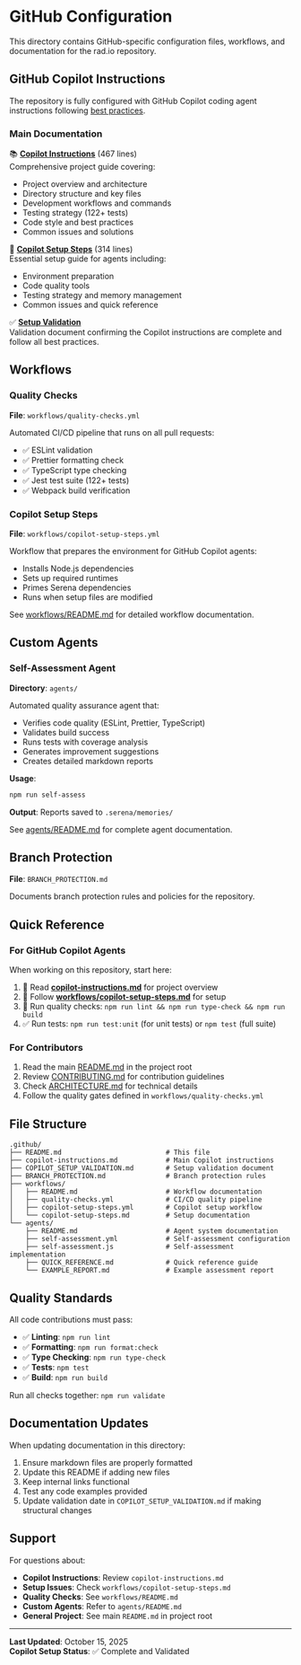 # GitHub Configuration

This directory contains GitHub-specific configuration files, workflows, and documentation for the rad.io repository.

## GitHub Copilot Instructions

The repository is fully configured with GitHub Copilot coding agent instructions following [best practices](https://gh.io/copilot-coding-agent-tips).

### Main Documentation

📚 **[Copilot Instructions](copilot-instructions.md)** (467 lines)  
Comprehensive project guide covering:
- Project overview and architecture
- Directory structure and key files
- Development workflows and commands
- Testing strategy (122+ tests)
- Code style and best practices
- Common issues and solutions

🚀 **[Copilot Setup Steps](workflows/copilot-setup-steps.md)** (314 lines)  
Essential setup guide for agents including:
- Environment preparation
- Code quality tools
- Testing strategy and memory management
- Common issues and quick reference

✅ **[Setup Validation](COPILOT_SETUP_VALIDATION.md)**  
Validation document confirming the Copilot instructions are complete and follow all best practices.

## Workflows

### Quality Checks
**File**: `workflows/quality-checks.yml`

Automated CI/CD pipeline that runs on all pull requests:
- ✅ ESLint validation
- ✅ Prettier formatting check
- ✅ TypeScript type checking
- ✅ Jest test suite (122+ tests)
- ✅ Webpack build verification

### Copilot Setup Steps
**File**: `workflows/copilot-setup-steps.yml`

Workflow that prepares the environment for GitHub Copilot agents:
- Installs Node.js dependencies
- Sets up required runtimes
- Primes Serena dependencies
- Runs when setup files are modified

See [workflows/README.md](workflows/README.md) for detailed workflow documentation.

## Custom Agents

### Self-Assessment Agent
**Directory**: `agents/`

Automated quality assurance agent that:
- Verifies code quality (ESLint, Prettier, TypeScript)
- Validates build success
- Runs tests with coverage analysis
- Generates improvement suggestions
- Creates detailed markdown reports

**Usage**:
```bash
npm run self-assess
```

**Output**: Reports saved to `.serena/memories/`

See [agents/README.md](agents/README.md) for complete agent documentation.

## Branch Protection

**File**: `BRANCH_PROTECTION.md`

Documents branch protection rules and policies for the repository.

## Quick Reference

### For GitHub Copilot Agents

When working on this repository, start here:

1. 📖 Read **[copilot-instructions.md](copilot-instructions.md)** for project overview
2. 🚀 Follow **[workflows/copilot-setup-steps.md](workflows/copilot-setup-steps.md)** for setup
3. 🧪 Run quality checks: `npm run lint && npm run type-check && npm run build`
4. ✅ Run tests: `npm run test:unit` (for unit tests) or `npm test` (full suite)

### For Contributors

1. Read the main [README.md](../README.md) in the project root
2. Review [CONTRIBUTING.md](../CONTRIBUTING.md) for contribution guidelines
3. Check [ARCHITECTURE.md](../ARCHITECTURE.md) for technical details
4. Follow the quality gates defined in `workflows/quality-checks.yml`

## File Structure

```
.github/
├── README.md                          # This file
├── copilot-instructions.md            # Main Copilot instructions
├── COPILOT_SETUP_VALIDATION.md        # Setup validation document
├── BRANCH_PROTECTION.md               # Branch protection rules
├── workflows/
│   ├── README.md                      # Workflow documentation
│   ├── quality-checks.yml             # CI/CD quality pipeline
│   ├── copilot-setup-steps.yml        # Copilot setup workflow
│   └── copilot-setup-steps.md         # Setup documentation
└── agents/
    ├── README.md                      # Agent system documentation
    ├── self-assessment.yml            # Self-assessment configuration
    ├── self-assessment.js             # Self-assessment implementation
    ├── QUICK_REFERENCE.md             # Quick reference guide
    └── EXAMPLE_REPORT.md              # Example assessment report
```

## Quality Standards

All code contributions must pass:
- ✅ **Linting**: `npm run lint`
- ✅ **Formatting**: `npm run format:check`
- ✅ **Type Checking**: `npm run type-check`
- ✅ **Tests**: `npm test`
- ✅ **Build**: `npm run build`

Run all checks together: `npm run validate`

## Documentation Updates

When updating documentation in this directory:

1. Ensure markdown files are properly formatted
2. Update this README if adding new files
3. Keep internal links functional
4. Test any code examples provided
5. Update validation date in `COPILOT_SETUP_VALIDATION.md` if making structural changes

## Support

For questions about:
- **Copilot Instructions**: Review `copilot-instructions.md`
- **Setup Issues**: Check `workflows/copilot-setup-steps.md`
- **Quality Checks**: See `workflows/README.md`
- **Custom Agents**: Refer to `agents/README.md`
- **General Project**: See main `README.md` in project root

---

**Last Updated**: October 15, 2025  
**Copilot Setup Status**: ✅ Complete and Validated
